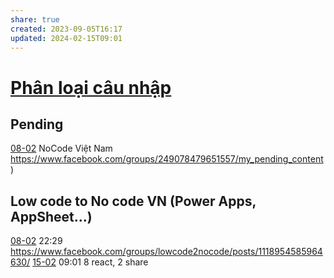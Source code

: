 ```yaml
---
share: true
created: 2023-09-05T16:17
updated: 2024-02-15T09:01
---
```


# [Phân loại câu nhập](../../../../Tr%E1%BA%A5n%20K%E1%BB%B3/4%20Th%C3%A0nh%20ph%E1%BA%A9m/Truy%E1%BB%81n%20th%C3%B4ng/Ph%C3%A2n%20lo%E1%BA%A1i%20c%C3%A2u%20nh%E1%BA%ADp.md)
## Pending
[08-02](08-02.md) NoCode Việt Nam https://www.facebook.com/groups/249078479651557/my_pending_content)

## Low code to No code VN (Power Apps, AppSheet...) 
[08-02](08-02.md) 22:29 https://www.facebook.com/groups/lowcode2nocode/posts/1118954585964630/
[15-02](15-02.md) 09:01 8 react, 2 share